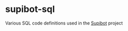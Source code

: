 # supibot-sql
Various SQL code definitions used in the [Supibot](https://github.com/Supinic/supibot) project
